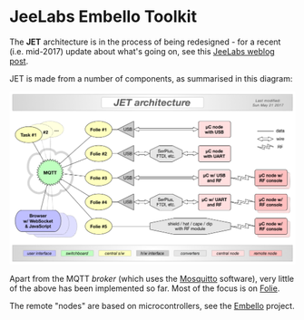# JeeLabs Embello Toolkit

The **JET** architecture is in the process of being redesigned - for a recent
(i.e. mid-2017) update about what's going on, see this [JeeLabs weblog
post](http://jeelabs.org/2017/05/revisiting-the-jet-design/).

JET is made from a number of components, as summarised in this diagram:

![](jet-arch.png)

Apart from the MQTT _broker_ (which uses the [Mosquitto](https://mosquitto.org)
software), very little of the above has been implemented so far. Most of the
focus is on [Folie](http://folie.jeelabs.org).

The remote "nodes" are based on microcontrollers, see the
[Embello](http://embello.jeelabs.org) project.
